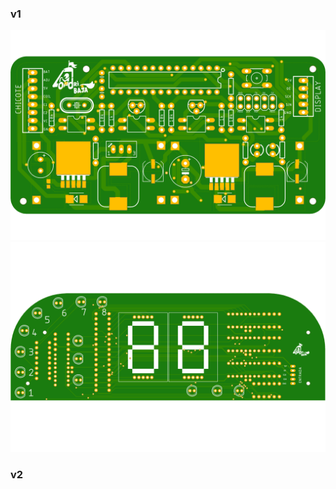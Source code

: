 
### v1

<p align="center">
    <img src="https://raw.githubusercontent.com/ViniciusGambi/LondriBajaEletronics2019/main/pcbs/v1/mainboard/renders/manufacturing.png">
    <img src="https://raw.githubusercontent.com/ViniciusGambi/LondriBajaEletronics2019/main/pcbs/v1/display/renders/manufacturing.png">
</p>

### v2